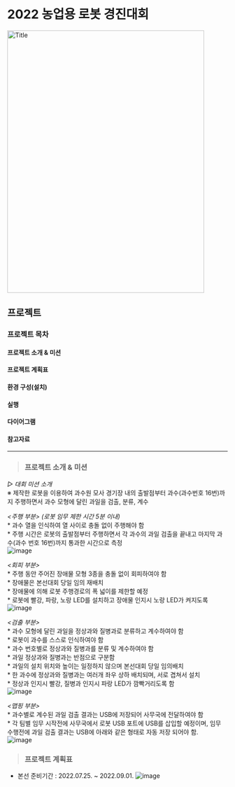 # 2022 농업용 로봇 경진대회

<img src="https://user-images.githubusercontent.com/89721794/209078494-b63b9448-6a2b-4558-afd9-8760186de155.png" width="450px" height="600px" title="px(300)" alt="Title"></img><br/>


## 프로젝트

### 프로젝트 목차
#### 프로젝트 소개 & 미션
#### 프로젝트 계획표
#### 환경 구성(설치)
#### 실행
#### 다이어그램
#### 참고자료
---

>### 프로젝트 소개 & 미션
*▷ 대회 미션 소개*   
※ 제작한 로봇을 이용하여 과수원 모사 경기장 내의 출발점부터 과수(과수번호 16번)까지 주행하면서 과수 모형에 달린 과일을 검출, 분류, 계수   

   *<주행 부분> (로봇 임무 제한 시간 5분 이내)*   
     * 과수 열을 인식하여 열 사이로 충돌 없이 주행해야 함   
     * 주행 시간은 로봇의 출발점부터 주행하면서 각 과수의 과일 검출을 끝내고 마지막 과수(과수 번호 16번)까지 통과한 시간으로 측정   
![image](https://user-images.githubusercontent.com/89721794/209081987-ad0c63ed-7af1-4269-9a8f-106bc8340564.png)   


   *<회피 부분>*   
     * 주행 동안 주어진 장애물 모형 3종을 충돌 없이 회피하여야 함   
     * 장애물은 본선대회 당일 임의 재배치   
     * 장애물에 의해 로봇 주행경로의 폭 넓이를 제한할 예정   
     * 로봇에 빨강, 파랑, 노랑 LED를 설치하고 장애물 인지시 노랑 LED가 켜지도록    
![image](https://user-images.githubusercontent.com/89721794/209085652-ace97e0d-496e-42e1-a56e-9136e5b51373.png)   


   *<검출 부분>*   
     * 과수 모형에 달린 과일을 정상과와 질병과로 분류하고 계수하여야 함   
     * 로봇이 과수를 스스로 인식하여야 함   
     * 과수 번호별로 정상과와 질병과를 분류 및 계수하여야 함   
     * 과일 정상과와 질병과는 반점으로 구분함   
     * 과일의 설치 위치와 높이는 일정하지 않으며 본선대회 당일 임의배치   
     * 한 과수에 정상과와 질병과는 여러개 좌우 상하 배치되며, 서로 겹쳐서 설치   
     * 정상과 인지시 빨강, 질병과 인지시 파랑 LED가 깜빡거리도록 함   
![image](https://user-images.githubusercontent.com/89721794/209085661-da5fc18c-1e6f-4264-8c58-0f9edaaf3d52.png)   

   *<맵핑 부분>*   
     * 과수별로 계수된 과일 검출 결과는 USB에 저장되어 사무국에 전달하여야 함   
     * 각 팀별 임무 시작전에 사무국에서 로봇 USB 포트에 USB를 삽입할 예정이며, 임무 수행전에 과일 검출 결과는 USB에 아래와 같은 형태로 자동 저장 되어야 함.   
![image](https://user-images.githubusercontent.com/89721794/209085699-ecf5f1e2-a1c5-4b07-8f05-0bc1b0348c72.png)   


>### 프로젝트 계획표
* 본선 준비기간 : 2022.07.25. ~ 2022.09.01. 
![image](https://user-images.githubusercontent.com/89721794/209088416-4fbfd9d8-2b6e-491d-98e4-5ddc0df8355b.png)


